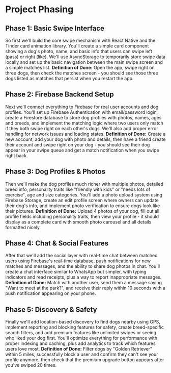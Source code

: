 # Project Phasing

## Phase 1: Basic Swipe Interface
So first we'll build the core swipe mechanism with React Native and the Tinder card animation library. You'll create a simple card component showing a dog's photo, name, and basic info that users can swipe left (pass) or right (like). We'll use AsyncStorage to temporarily store swipe data locally and set up the basic navigation between the main swipe screen and a simple matches list.
**Definition of Done:** Open the app, swipe right on three dogs, then check the matches screen - you should see those three dogs listed as matches that persist when you restart the app.

## Phase 2: Firebase Backend Setup
Next we'll connect everything to Firebase for real user accounts and dog profiles. You'll set up Firebase Authentication with email/password login, create a Firestore database to store dog profiles with photos, names, ages and breeds, and implement the matching logic where two users only match if they both swipe right on each other's dogs. We'll also add proper error handling for network issues and loading states.
**Definition of Done:** Create a new account, add your dog with photo and details, then have a friend create their account and swipe right on your dog - you should see their dog appear in your swipe queue and get a match notification when you swipe right back.

## Phase 3: Dog Profiles & Photos
Then we'll make the dog profiles much richer with multiple photos, detailed breed info, personality traits like "friendly with kids" or "needs lots of exercise", age and size categories. You'll add a photo upload system using Firebase Storage, create an edit profile screen where owners can update their dog's info, and implement photo verification to ensure dogs look like their pictures.
**Definition of Done:** Upload 4 photos of your dog, fill out all profile fields including personality traits, then view your profile - it should display as a complete card with smooth photo carousel and all details formatted nicely.

## Phase 4: Chat & Social Features
After that we'll add the social layer with real-time chat between matched users using Firebase's real-time database, push notifications for new matches and messages, and the ability to share dog photos in chat. You'll create a chat interface similar to WhatsApp but simpler, with typing indicators and read receipts, plus a way to report inappropriate messages.
**Definition of Done:** Match with another user, send them a message saying "Want to meet at the park?", and receive their reply within 10 seconds with a push notification appearing on your phone.

## Phase 5: Discovery & Safety
Finally we'll add location-based discovery to find dogs nearby using GPS, implement reporting and blocking features for safety, create breed-specific search filters, and add premium features like unlimited swipes or seeing who liked your dog first. You'll optimize everything for performance with proper indexing and caching, plus add analytics to track which features users love most.
**Definition of Done:** Filter dogs by "Golden Retriever" within 5 miles, successfully block a user and confirm they can't see your profile anymore, then check that the premium upgrade button appears after you've swiped 20 times.